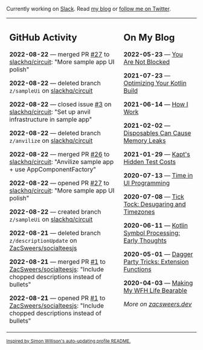Currently working on [Slack](https://slack.com/). Read [my blog](https://zacsweers.dev/) or [follow me on Twitter](https://twitter.com/ZacSweers).

<table><tr><td valign="top" width="60%">

## GitHub Activity
<!-- githubActivity starts -->
**2022-08-22** — merged PR [#27](https://github.com/slackhq/circuit/pull/27) to [slackhq/circuit](https://github.com/slackhq/circuit): "More sample app UI polish"

**2022-08-22** — deleted branch `z/sampleUi` on [slackhq/circuit](https://github.com/slackhq/circuit)

**2022-08-22** — closed issue [#3](https://github.com/slackhq/circuit/issues/3) on [slackhq/circuit](https://github.com/slackhq/circuit): "Set up anvil infrastructure in sample app"

**2022-08-22** — deleted branch `z/anvilize` on [slackhq/circuit](https://github.com/slackhq/circuit)

**2022-08-22** — merged PR [#26](https://github.com/slackhq/circuit/pull/26) to [slackhq/circuit](https://github.com/slackhq/circuit): "Anvilize sample app + use AppComponentFactory"

**2022-08-22** — opened PR [#27](https://github.com/slackhq/circuit/pull/27) to [slackhq/circuit](https://github.com/slackhq/circuit): "More sample app UI polish"

**2022-08-22** — created branch `z/sampleUi` on [slackhq/circuit](https://github.com/slackhq/circuit)

**2022-08-21** — deleted branch `z/descriptionUpdate` on [ZacSweers/socialteesjs](https://github.com/ZacSweers/socialteesjs)

**2022-08-21** — merged PR [#1](https://github.com/ZacSweers/socialteesjs/pull/1) to [ZacSweers/socialteesjs](https://github.com/ZacSweers/socialteesjs): "Include chopped descriptions instead of bullets"

**2022-08-21** — opened PR [#1](https://github.com/ZacSweers/socialteesjs/pull/1) to [ZacSweers/socialteesjs](https://github.com/ZacSweers/socialteesjs): "Include chopped descriptions instead of bullets"
<!-- githubActivity ends -->
</td><td valign="top" width="40%">

## On My Blog
<!-- blog starts -->
**2022-05-23** — [You Are Not Blocked](https://www.zacsweers.dev/you-are-not-blocked/)

**2021-07-23** — [Optimizing Your Kotlin Build](https://www.zacsweers.dev/optimizing-your-kotlin-build/)

**2021-06-14** — [How I Work](https://www.zacsweers.dev/how-i-work/)

**2021-02-02** — [Disposables Can Cause Memory Leaks](https://www.zacsweers.dev/disposables-can-cause-memory-leaks/)

**2021-01-29** — [Kapt's Hidden Test Costs](https://www.zacsweers.dev/kapts-hidden-test-costs/)

**2020-07-13** — [Time in UI Programming](https://www.zacsweers.dev/time-in-ui/)

**2020-07-08** — [Tick Tock: Desugaring and Timezones](https://www.zacsweers.dev/ticktock-desugaring-timezones/)

**2020-06-11** — [Kotlin Symbol Processing: Early Thoughts](https://www.zacsweers.dev/kotlin-symbol-processor-early-thoughts/)

**2020-05-01** — [Dagger Party Tricks: Extension Functions](https://www.zacsweers.dev/dagger-party-tricks-extension-functions/)

**2020-04-03** — [Making My WFH Life Bearable](https://www.zacsweers.dev/making-wfh-life-bearable/)
<!-- blog ends -->
_More on [zacsweers.dev](https://zacsweers.dev/)_
</td></tr></table>

<sub><a href="https://simonwillison.net/2020/Jul/10/self-updating-profile-readme/">Inspired by Simon Willison's auto-updating profile README.</a></sub>